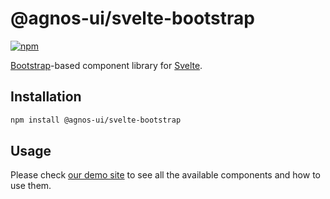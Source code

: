 # @agnos-ui/svelte-bootstrap

[![npm](https://img.shields.io/npm/v/@agnos-ui/svelte-bootstrap)](https://www.npmjs.com/package/@agnos-ui/svelte-bootstrap)

[Bootstrap](https://getbootstrap.com/)-based component library for [Svelte](https://svelte.dev/).

## Installation

```sh
npm install @agnos-ui/svelte-bootstrap
```

## Usage

Please check [our demo site](https://www.agnosui.dev/latest/) to see all the available components and how to use them.
